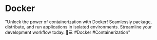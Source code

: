 # Docker
 "Unlock the power of containerization with Docker! Seamlessly package, distribute, and run applications in isolated environments. Streamline your development workflow today. 🐳💻 #Docker #Containerization"
